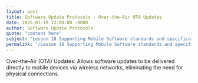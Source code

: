 ```yaml
---
layout: post
title: Software Update Protocols - Over-the-Air OTA Updates
date: 2025-01-10 12:00:00 -0000
author: Software Update Protocols
quote: "content here"
subject: "Lesson 18 Supporting Mobile Software standards and specifications"
permalink: "/Lesson 18 Supporting Mobile Software standards and specifications/Software Update Protocols/Software Update Protocols - Over-the-Air OTA Updates"
---
```


Over-the-Air (OTA) Updates: Allows software updates to be delivered directly to mobile devices via wireless networks, eliminating the need for physical connections.
